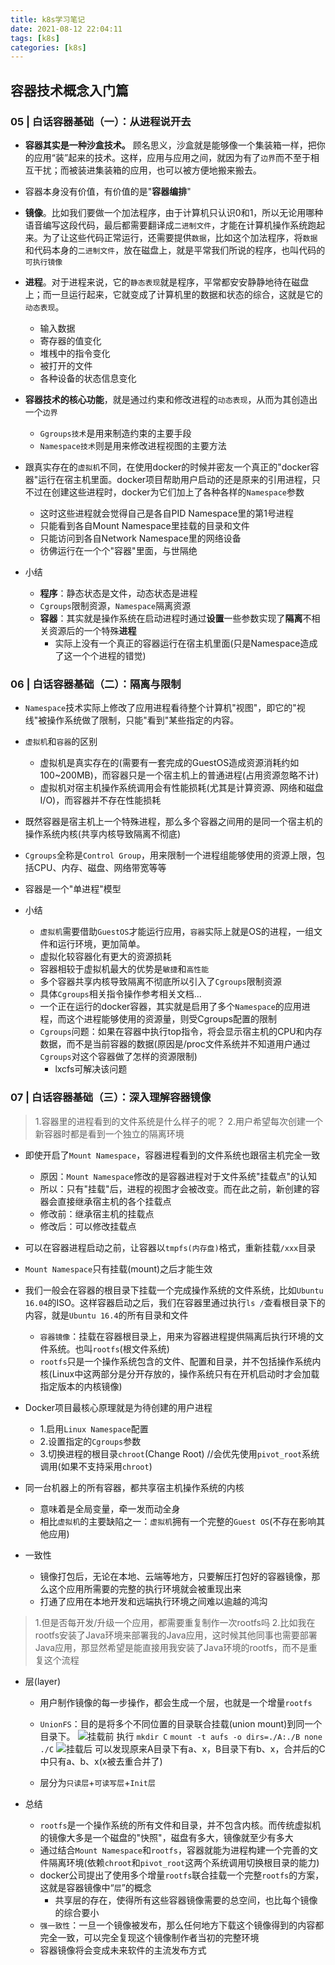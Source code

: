 ```yaml
---
title: k8s学习笔记
date: 2021-08-12 22:04:11
tags: [k8s]
categories: [k8s]
---
```


## 容器技术概念入门篇
### 05 | 白话容器基础（一）：从进程说开去
* **容器其实是一种沙盒技术。** 顾名思义，沙盒就是能够像一个集装箱一样，把你的应用“装”起来的技术。这样，应用与应用之间，就因为有了`边界`而不至于相互干扰；而被装进集装箱的应用，也可以被方便地搬来搬去。
* 容器本身没有价值，有价值的是"**容器编排**"
* **镜像**。比如我们要做一个加法程序，由于计算机只认识0和1，所以无论用哪种语音编写这段代码，最后都需要翻译成`二进制文件`，才能在计算机操作系统跑起来。为了让这些代码正常运行，还需要提供`数据`，比如这个加法程序，将`数据`和代码本身的`二进制文件`，放在磁盘上，就是平常我们所说的程序，也叫代码的`可执行镜像`  
* **进程**。对于进程来说，它的`静态表现`就是程序，平常都安安静静地待在磁盘上；而一旦运行起来，它就变成了计算机里的数据和状态的综合，这就是它的`动态表现`。
  * 输入数据
  * 寄存器的值变化
  * 堆桟中的指令变化
  * 被打开的文件
  * 各种设备的状态信息变化  
* **容器技术的核心功能**，就是通过约束和修改进程的`动态表现`，从而为其创造出一个`边界`
  * `Ggroups技术`是用来制造约束的主要手段
  * `Namespace技术`则是用来修改进程视图的主要方法  
  
* 跟真实存在的`虚拟机`不同，在使用docker的时候并密友一个真正的"docker容器"运行在宿主机里面。docker项目帮助用户启动的还是原来的引用进程，只不过在创建这些进程时，docker为它们加上了各种各样的`Namespace`参数
  * 这时这些进程就会觉得自己是各自PID Namespace里的第1号进程
  * 只能看到各自Mount Namespace里挂载的目录和文件
  * 只能访问到各自Network Namespace里的网络设备
  * 彷佛运行在一个个"容器"里面，与世隔绝
    
* 小结
  * **程序**：静态状态是文件，动态状态是进程
  * `Cgroups`限制资源，`Namespace`隔离资源
  * **容器**：其实就是操作系统在启动进程时通过**设置**一些参数实现了**隔离**不相关资源后的一个特殊**进程**
    * 实际上没有一个真正的容器运行在宿主机里面(只是Namespace造成了这一个个进程的错觉)
    
### 06 | 白话容器基础（二）：隔离与限制
* `Namespace`技术实际上修改了应用进程看待整个计算机"视图"，即它的"视线"被操作系统做了限制，只能"看到"某些指定的内容。
* `虚拟机`和`容器`的区别
  * 虚拟机是真实存在的(需要有一套完成的GuestOS造成资源消耗约如100~200MB)，而容器只是一个宿主机上的普通进程(占用资源忽略不计)
  * 虚拟机对宿主机操作系统调用会有性能损耗(尤其是计算资源、网络和磁盘I/O)，而容器并不存在性能损耗
* 既然容器是宿主机上一个特殊进程，那么多个容器之间用的是同一个宿主机的操作系统内核(共享内核导致隔离不彻底)
* `Cgroups`全称是`Control Group`，用来限制一个进程组能够使用的资源上限，包括CPU、内存、磁盘、网络带宽等等
* 容器是一个"单进程"模型


* 小结
  * `虚拟机`需要借助`GuestOS`才能运行应用，`容器`实际上就是OS的进程，一组文件和运行环境，更加简单。
  * 虚拟化较容器化有更大的资源损耗
  * 容器相较于虚拟机最大的优势是`敏捷`和`高性能`
  * 多个容器共享内核导致隔离不彻底所以引入了`Cgroups`限制资源
  * 具体`Cgroups`相关指令操作参考相关文档...
  * 一个正在运行的docker容器，其实就是启用了多个`Namespace`的应用进程，而这个进程能够使用的资源量，则受Cgroups配置的限制
  * `Cgroups`问题：如果在容器中执行top指令，将会显示宿主机的CPU和内存数据，而不是当前容器的数据(原因是/proc文件系统并不知道用户通过`Cgroups`对这个容器做了怎样的资源限制)
    * lxcfs可解决该问题
  
  
### 07 | 白话容器基础（三）：深入理解容器镜像
> 1.容器里的进程看到的文件系统是什么样子的呢？
> 2.用户希望每次创建一个新容器时都是看到一个独立的隔离环境
* 即使开启了`Mount Namespace`，容器进程看到的文件系统也跟宿主机完全一致
  * 原因：`Mount Namespace`修改的是容器进程对于文件系统"挂载点"的认知
  * 所以：只有"挂载"后，进程的视图才会被改变。而在此之前，新创建的容器会直接继承宿主机的各个挂载点
  * 修改前：继承宿主机的挂载点
  * 修改后：可以修改挂载点
  
* 可以在容器进程启动之前，让容器以`tmpfs(内存盘)`格式，重新挂载`/xxx`目录
* `Mount Namespace`只有挂载(mount)之后才能生效
* 我们一般会在容器的根目录下挂载一个完成操作系统的文件系统，比如`Ubuntu 16.04`的ISO。这样容器启动之后，我们在容器里通过执行`ls /`查看根目录下的内容，就是`Ubuntu 16.4`的所有目录和文件
  * `容器镜像`：挂载在容器根目录上，用来为容器进程提供隔离后执行环境的文件系统。也叫`rootfs`(根文件系统)
  * `rootfs`只是一个操作系统包含的文件、配置和目录，并不包括操作系统内核(Linux中这两部分是分开存放的，操作系统只有在开机启动时才会加载指定版本的内核镜像)

* Docker项目最核心原理就是为待创建的用户进程
  * 1.启用`Linux Namespace`配置
  * 2.设置指定的`Cgroups`参数
  * 3.切换进程的根目录`chroot`(Change Root) //会优先使用`pivot_root`系统调用(如果不支持采用`chroot`)
  
* 同一台机器上的所有容器，都共享宿主机操作系统的内核
  * 意味着是全局变量，牵一发而动全身
  * 相比`虚拟机`的主要缺陷之一：`虚拟机`拥有一个完整的`Guest OS`(不存在影响其他应用)

* 一致性
  * 镜像打包后，无论在本地、云端等地方，只要解压打包好的容器镜像，那么这个应用所需要的完整的执行环境就会被重现出来
  * 打通了应用在本地开发和远端执行环境之间难以逾越的鸿沟
  
> 1.但是否每开发/升级一个应用，都需要重复制作一次rootfs吗
> 2.比如我在rootfs安装了Java环境来部署我的Java应用，这时候其他同事也需要部署Java应用，那显然希望是能直接用我安装了Java环境的rootfs，而不是重复这个流程

* 层(layer)
  * 用户制作镜像的每一步操作，都会生成一个层，也就是一个增量`rootfs`
  * `UnionFS`：目的是将多个不同位置的目录联合挂载(union mount)到同一个目录下。
    ![挂载前](https://lee-blog-picture.oss-cn-shenzhen.aliyuncs.com/before-union-mount.png)
    执行
    `mkdir C`
    `mount -t aufs -o dirs=./A:./B none ./C`
    ![挂载后](https://lee-blog-picture.oss-cn-shenzhen.aliyuncs.com/after-union-mount.png)
    可以发现原来A目录下有a、x，B目录下有b、x，合并后的C中只有a、b、x(x被去重合并了)
    
  * 层分为`只读层`+`可读写层`+`Init层`

* 总结
  * `rootfs`是一个操作系统的所有文件和目录，并不包含内核。而传统虚拟机的镜像大多是一个磁盘的"快照"，磁盘有多大，镜像就至少有多大
  * 通过结合`Mount Namespace`和`rootfs`，容器就能为进程构建一个完善的文件隔离环境(依赖`chroot`和`pivot_root`这两个系统调用切换根目录的能力)  
  * docker公司提出了使用多个增量`rootfs`联合挂载一个完整`rootfs`的方案，这就是容器镜像中“`层`”的概念
    * 共享层的存在，使得所有这些容器镜像需要的总空间，也比每个镜像的综合要小
  * `强一致性`：一旦一个镜像被发布，那么任何地方下载这个镜像得到的内容都完全一致，可以完全复现这个镜像制作者当初的完整环境
  * 容器镜像将会变成未来软件的主流发布方式
  